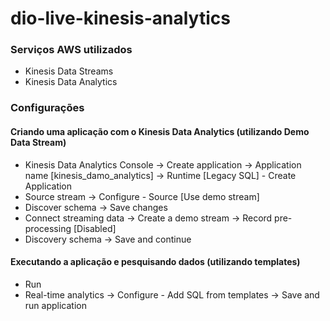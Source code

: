 # dio-live-kinesis-analytics


### Serviços AWS utilizados
 - Kinesis Data Streams
 - Kinesis Data Analytics

### Configurações

#### Criando uma aplicação com o Kinesis Data Analytics (utilizando Demo Data Stream)
 - Kinesis Data Analytics Console -> Create application -> Application name [kinesis_damo_analytics] -> Runtime [Legacy SQL] - Create Application
 - Source stream -> Configure - Source [Use demo stream]
 - Discover schema -> Save changes
 - Connect streaming data -> Create a demo stream -> Record pre-processing [Disabled]
 - Discovery schema -> Save and continue
#### Executando a aplicação e pesquisando dados (utilizando templates)
 - Run
 - Real-time analytics -> Configure - Add SQL from templates -> Save and run application
